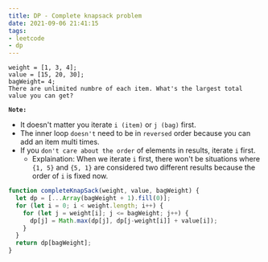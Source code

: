 ```yaml
---
title: DP - Complete knapsack problem
date: 2021-09-06 21:41:15
tags:
- leetcode
- dp
---
```

```
weight = [1, 3, 4];
value = [15, 20, 30];
bagWeight= 4;
There are unlimited numbre of each item. What's the largest total value you can get?
```
**`Note:`**
- It doesn't matter you iterate `i (item)` or `j (bag)` first.
- The inner loop `doesn't` need to be in `reversed` order because you can add an item multi times.
- If you `don't care about the order` of elements in results, iterate `i` first.
  - Explaination: When we iterate `i` first, there won't be situations where `{1, 5}` and `{5, 1}` are considered two different results because the order of `i` is fixed now.

```javascript
function completeKnapSack(weight, value, bagWeight) {
  let dp = [...Array(bagWeight + 1).fill(0)];
  for (let i = 0; i < weight.length; i++) {
    for (let j = weight[i]; j <= bagWeight; j++) {
      dp[j] = Math.max(dp[j], dp[j-weight[i]] + value[i]);
    }
  }
  return dp[bagWeight];
}
```


